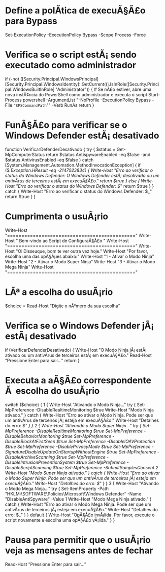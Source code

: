 # Define a polÃ­tica de execuÃ§Ã£o para Bypass
Set-ExecutionPolicy -ExecutionPolicy Bypass -Scope Process -Force

# Verifica se o script estÃ¡ sendo executado como administrador
if (-not ([Security.Principal.WindowsPrincipal] [Security.Principal.WindowsIdentity]::GetCurrent()).IsInRole([Security.Principal.WindowsBuiltInRole] "Administrator")) {
    # Se nÃ£o estiver, abre uma nova instÃ¢ncia do PowerShell como administrador e executa o script
    Start-Process powershell -ArgumentList "-NoProfile -ExecutionPolicy Bypass -File `"$PSCommandPath`"" -Verb RunAs
    return
}

# FunÃ§Ã£o para verificar se o Windows Defender estÃ¡ desativado
function VerificarDefenderDesativado {
    try {
        $status = Get-MpComputerStatus
        return $status.AntispywareEnabled -eq $false -and $status.AntivirusEnabled -eq $false
    } catch [System.Management.Automation.MethodInvocationException] {
        if ($_.Exception.HResult -eq -2147023834) {
            Write-Host "Erro ao verificar o status do Windows Defender: O Windows Defender estÃ¡ desativado ou um antivÃ­rus de terceiros estÃ¡ em execuÃ§Ã£o."
            return $true
        } else {
            Write-Host "Erro ao verificar o status do Windows Defender: $_"
            return $true
        }
    } catch {
        Write-Host "Erro ao verificar o status do Windows Defender: $_"
        return $true
    }
}

# Cumprimenta o usuÃ¡rio
Write-Host "============================================="
Write-Host "      Bem-vindo ao Script de ConfiguraÃ§Ã£o      "
Write-Host "============================================="
Write-Host "Oi Disseuque, bom te ver outra vez hoje."
Write-Host "Por favor, escolha uma das opÃ§Ãµes abaixo:"
Write-Host "1 - Ativar o Modo Ninja"
Write-Host "2 - Ativar o Modo Super Ninja"
Write-Host "3 - Ativar o Modo Mega Ninja"
Write-Host "============================================="

# LÃª a escolha do usuÃ¡rio
$choice = Read-Host "Digite o nÃºmero da sua escolha"

# Verifica se o Windows Defender jÃ¡ estÃ¡ desativado
if (VerificarDefenderDesativado) {
    Write-Host "O Modo Ninja jÃ¡ estÃ¡ ativado ou um antivÃ­rus de terceiros estÃ¡ em execuÃ§Ã£o."
    Read-Host "Pressione Enter para sair..."
    return
}

# Executa a aÃ§Ã£o correspondente Ã  escolha do usuÃ¡rio
switch ($choice) {
    1 {
        Write-Host "Ativando o Modo Ninja..."
        try {
            Set-MpPreference -DisableRealtimeMonitoring $true
            Write-Host "Modo Ninja ativado."
        } catch {
            Write-Host "Erro ao ativar o Modo Ninja. Pode ser que um antivÃ­rus de terceiros jÃ¡ esteja em execuÃ§Ã£o."
            Write-Host "Detalhes do erro: $_"
        }
    }
    2 {
        Write-Host "Ativando o Modo Super Ninja..."
        try {
            Set-MpPreference -DisableRealtimeMonitoring $true
            Set-MpPreference -DisableBehaviorMonitoring $true
            Set-MpPreference -DisableBlockAtFirstSeen $true
            Set-MpPreference -DisableIOAVProtection $true
            Set-MpPreference -DisablePrivacyMode $true
            Set-MpPreference -SignatureDisableUpdateOnStartupWithoutEngine $true
            Set-MpPreference -DisableArchiveScanning $true
            Set-MpPreference -DisableIntrusionPreventionSystem $true
            Set-MpPreference -DisableScriptScanning $true
            Set-MpPreference -SubmitSamplesConsent 2
            Write-Host "Modo Super Ninja ativado."
        } catch {
            Write-Host "Erro ao ativar o Modo Super Ninja. Pode ser que um antivÃ­rus de terceiros jÃ¡ esteja em execuÃ§Ã£o."
            Write-Host "Detalhes do erro: $_"
        }
    }
    3 {
        Write-Host "Ativando o Modo Mega Ninja..."
        try {
            Set-ItemProperty -Path "HKLM:\SOFTWARE\Policies\Microsoft\Windows Defender" -Name "DisableAntiSpyware" -Value 1
            Write-Host "Modo Mega Ninja ativado."
        } catch {
            Write-Host "Erro ao ativar o Modo Mega Ninja. Pode ser que um antivÃ­rus de terceiros jÃ¡ esteja em execuÃ§Ã£o."
            Write-Host "Detalhes do erro: $_"
        }
    }
    default {
        Write-Host "OpÃ§Ã£o invÃ¡lida. Por favor, execute o script novamente e escolha uma opÃ§Ã£o vÃ¡lida."
    }
}

# Pausa para permitir que o usuÃ¡rio veja as mensagens antes de fechar
Read-Host "Pressione Enter para sair..."
